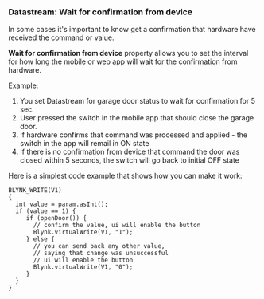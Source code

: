 ### Datastream: Wait for confirmation from device

In some cases it's important to know get a confirmation that hardware have received the command or value.

**Wait for confirmation from device** property allows you to set the interval for how long the mobile or web app will wait for the confirmation from hardware.

Example: 
1. You set Datastream for garage door status to wait for confirmation for 5 sec. 
2. User pressed the switch in the mobile app that should close the garage door.
3. If hardware confirms that command was processed and applied - the switch in the app will remail in ON state
4. If there is no confirmation from device that command the door was closed within 5 seconds, the switch will go back to initial OFF state


Here is a simplest code example that shows how you can make it work:

```
BLYNK_WRITE(V1)
{   
  int value = param.asInt();
  if (value == 1) {
     if (openDoor()) {
       // confirm the value, ui will enable the button
       Blynk.virtualWrite(V1, "1");
     } else {
       // you can send back any other value, 
       // saying that change was unsuccessful
       // ui will enable the button
       Blynk.virtualWrite(V1, "0");
     }
  }
}
```

